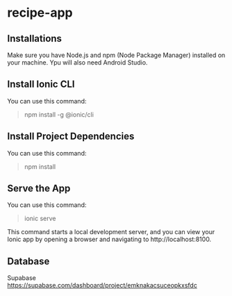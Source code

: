 # recipe-app

## Installations
Make sure you have Node.js and npm (Node Package Manager) installed on your machine.
Ypu will also need Android Studio. 

## Install Ionic CLI
You can use this command: 
> npm install -g @ionic/cli

## Install Project Dependencies
You can use this command:
> npm install

## Serve the App
You can use this command:
> ionic serve

This command starts a local development server, and you can view your Ionic app by opening a browser and navigating to http://localhost:8100.

## Database
Supabase
https://supabase.com/dashboard/project/emknakacsuceopkxsfdc
